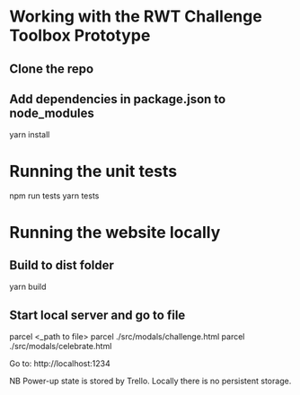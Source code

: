 # Working with the RWT Challenge Toolbox Prototype

## Clone the repo

## Add dependencies in package.json to node_modules 
yarn install

# Running the unit tests
npm run tests
yarn tests

# Running the website locally

## Build to dist folder
yarn build 

## Start local server and go to file
parcel <_path to file>
parcel ./src/modals/challenge.html
parcel ./src/modals/celebrate.html

Go to: http://localhost:1234 

NB Power-up state is stored by Trello. Locally there is no persistent storage.


